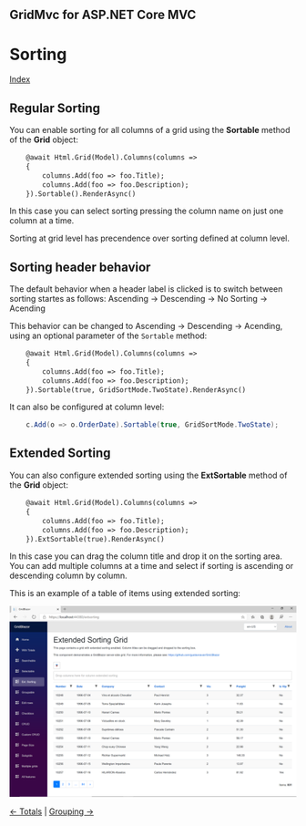## GridMvc for ASP.NET Core MVC

# Sorting

[Index](Documentation.md)

## Regular Sorting
You can enable sorting for all columns of a grid using the **Sortable** method of the **Grid** object:
```razor
    @await Html.Grid(Model).Columns(columns =>
    {
        columns.Add(foo => foo.Title);
        columns.Add(foo => foo.Description);
    }).Sortable().RenderAsync()
```

In this case you can select sorting pressing the column name on just one column at a time.

Sorting at grid level has precendence over sorting defined at column level.


## Sorting header behavior

The default behavior when a header label is clicked is to switch between sorting startes as follows: Ascending -> Descending -> No Sorting -> Acending

This behavior can be changed to  Ascending -> Descending -> Acending, using an optional parameter of the ```Sortable``` method:
```razor
    @await Html.Grid(Model).Columns(columns =>
    {
        columns.Add(foo => foo.Title);
        columns.Add(foo => foo.Description);
    }).Sortable(true, GridSortMode.TwoState).RenderAsync()
```


It can also be configured at column level:
```c#
    c.Add(o => o.OrderDate).Sortable(true, GridSortMode.TwoState);
```


## Extended Sorting
You can also configure extended sorting using the **ExtSortable** method of the **Grid** object:
```razor
    @await Html.Grid(Model).Columns(columns =>
    {
        columns.Add(foo => foo.Title);
        columns.Add(foo => foo.Description);
    }).ExtSortable(true).RenderAsync()
```

In this case you can drag the column title and drop it on the sorting area. You can add multiple columns at a time and select if sorting is ascending or descending column by column.

This is an example of a table of items using extended sorting:

![](../images/Extended_sorting.png)


[<- Totals](Totals.md) | [Grouping ->](Grouping.md)
